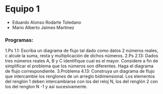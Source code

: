 # Equipo 1

- Eduardo Alonso Rodarte Toledano
- Mario Alberto Jaimes Martínez

### Programas:

1.Ps 1.1: Escriba un diagrama de flujo tal dado como datos 2 números reales, c alcule la suma, resta y multiplicación de dichos números.
2.Ps 2.13: Dados tres números reales A, B y C identifique cual es el mayor. Considere a fin de simplificar el problema que los números son diferentes. Haga el diagrama de flujo correspondiente.
3.Problema 4.13: Construya un diagrama de flujo que intercambie los renglones de un arreglo bidimensional. Los elementos del renglón 1 deben intercambiarse con los del reloj N, los del renglón 2 con los del renglon N -1 y así sucesivamente.
